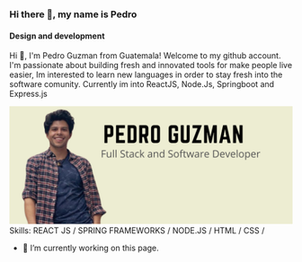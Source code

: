 ### Hi there 👋, my name is Pedro
#### Design and development
Hi 👋, I'm Pedro Guzman from Guatemala! Welcome to my github account. I'm passionate about building fresh and innovated tools for make people live easier, Im interested to learn new languages in order to stay fresh into the software comunity. Currently im into ReactJS, Node.Js, Springboot and Express.js

![Test Image 4](https://github.com/Pedro1899/DigitalSchoolFrontEnd/blob/master/public/images/bannerGithub.png)
Skills: REACT JS / SPRING FRAMEWORKS / NODE.JS / HTML / CSS / 

- 🔭 I’m currently working on this page. 
